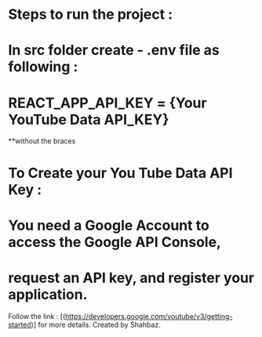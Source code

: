 # Steps to run the project :
# In src folder create - .env file as following :
# REACT_APP_API_KEY = {Your YouTube Data API_KEY} 
**without the braces

# To Create your You Tube Data API Key : 
# You need a Google Account to access the Google API Console, 
# request an API key, and register your application.
Follow the link : [(https://developers.google.com/youtube/v3/getting-started)] for more details.
Created by Shahbaz.
